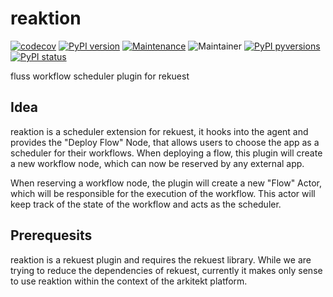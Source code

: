 # reaktion

[![codecov](https://codecov.io/gh/arkitektio/omero-ark/branch/master/graph/badge.svg?token=UGXEA2THBV)](https://codecov.io/gh/arkitektio/arkitektio)
[![PyPI version](https://badge.fury.io/py/rekuest_next.svg)](https://pypi.org/project/rekuest/)
[![Maintenance](https://img.shields.io/badge/Maintained%3F-yes-green.svg)](https://pypi.org/project/rekuest/)
![Maintainer](https://img.shields.io/badge/maintainer-jhnnsrs-blue)
[![PyPI pyversions](https://img.shields.io/pypi/pyversions/rekuest_next.svg)](https://pypi.python.org/pypi/rekuest/)
[![PyPI status](https://img.shields.io/pypi/status/rekuest_next.svg)](https://pypi.python.org/pypi/rekuest/)

fluss workflow scheduler plugin for rekuest

## Idea

reaktion is a scheduler extension for rekuest, it hooks into the agent and provides the "Deploy Flow" Node, that allows users to
choose the app as a scheduler for their workflows. When deploying a flow, this plugin will create a new workflow node, which can
now be reserved by any external app.

When reserving a workflow node, the plugin will create a new "Flow" Actor, which will be responsible for the execution of the
workflow. This actor will keep track of the state of the workflow and acts as the scheduler.

## Prerequesits

reaktion is a rekuest plugin and requires the rekuest library. While we are trying to reduce
the dependencies of rekuest, currently it makes only sense to use reaktion within the context of the arkitekt platform.
